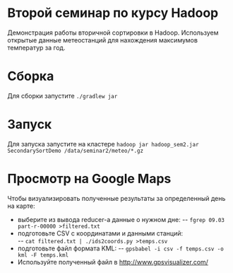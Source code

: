 # Второй семинар по курсу Hadoop
Демонстрация работы вторичной сортировки в Hadoop.
Используем открытые данные метеостанций для нахождения максимумов температур за год.

# Сборка
Для сборки запустите `./gradlew jar`

# Запуск
Для запуска запустите на кластере
``hadoop jar hadoop_sem2.jar SecondarySortDemo /data/seminar2/meteo/*.gz``

# Просмотр на Google Maps
Чтобы визуализировать полученные результаты за определенный день на карте:  
- выберите из вывода reducer-а данные о нужном дне:
-- `fgrep 09.03 part-r-00000 >filtered.txt`
- подготовьте CSV с координатами и данными станций:  
-- `cat filtered.txt | ./ids2coords.py >temps.csv`
- подготовьте файл формата KML:
-- `gpsbabel -i csv -f temps.csv -o kml -F temps.kml`
- Используйте полученный файл в http://www.gpsvisualizer.com/
